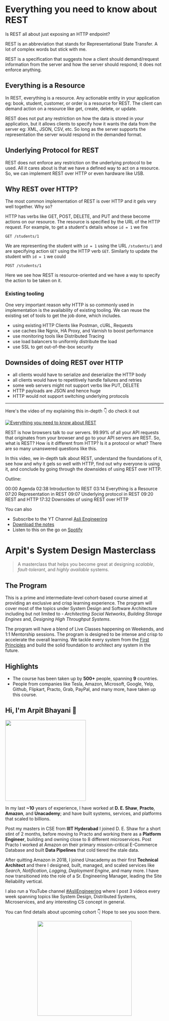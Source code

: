 Everything you need to know about REST
===


Is REST all about just exposing an HTTP endpoint?

REST is an abbreviation that stands for Representational State Transfer. A lot of complex words but stick with me.

REST is a specification that suggests how a client should demand/request information from the server and how the server should respond; it does not enforce anything.

## Everything is a Resource

In REST, everything is a resource. Any actionable entity in your application eg: book, student, customer, or order is a resource for REST. The client can demand action on a resource like get, create, delete, or update.

REST does not put any restriction on how the data is stored in your application, but it allows clients to specify how it wants the data from the server eg: XML, JSON, CSV, etc. So long as the server supports the representation the server would respond in the demanded format.

## Underlying Protocol for REST

REST does not enforce any restriction on the underlying protocol to be used. All it cares about is that we have a defined way to act on a resource. So, we can implement REST over HTTP or even hardware like USB.

## Why REST over HTTP?

The most common implementation of REST is over HTTP and it gels very well together. Why so?

HTTP has verbs like GET, POST, DELETE, and PUT and these become actions on our resource. The resource is specified by the URL of the HTTP request. For example, to get a student's details whose `id = 1` we fire

```
GET /students/1
```

We are representing the student with `id = 1` using the URL `/students/1` and are specifying action `GET` using the HTTP verb `GET`. Similarly to update the student with `id = 1` we could

```
POST /students/1
```

Here we see how REST is resource-oriented and we have a way to specify the action to be taken on it.

### Existing tooling

One very important reason why HTTP is so commonly used in implementation is the availability of existing tooling. We can reuse the existing set of tools to get the job done, which includes.

- using existing HTTP Clients like Postman, cURL, Requests
- use caches like Ngnix, HA Proxy, and Varnish to boost performance
- use monitoring tools like Distributed Tracing
- use load balancers to uniformly distribute the load
- use SSL to get out-of-the-box security

## Downsides of doing REST over HTTP

- all clients would have to serialize and deserialize the HTTP body
- all clients would have to repetitively handle failures and retries
- some web servers might not support verbs like PUT, DELETE
- HTTP payloads are JSON and hence huge
- HTTP would not support switching underlying protocols
<hr />


<p>Here's the video of my explaining this in-depth 👇‍ do check it out</p>

[![Everything you need to know about REST](https://i.ytimg.com/vi/uFGJVQvR59A/mqdefault.jpg)](https://www.youtube.com/watch?v=uFGJVQvR59A)

REST is how browsers talk to our servers. 99.99% of all your API requests that originates from your browser and go to your API servers are REST. So, what is REST? How is it different from HTTP? Is it a protocol or what? There are so many unanswered questions like this.

In this video, we in-depth talk about REST, understand the foundations of it, see how and why it gels so well with HTTP, find out why everyone is using it, and conclude by going through the downsides of using REST over HTTP.

Outline:

00:00 Agenda
02:38 Introduction to REST
03:14 Everything is a Resource
07:20 Representation in REST
09:07 Underlying protocol in REST
09:20 REST and HTTP
17:32 Downsides of using REST over HTTP

You can also
 - Subscribe to the YT Channel [Asli Engineering](https://youtube.com/c/ArpitBhayani)
 - [Download the notes](https://drive.google.com/file/d/18edhW0hhSUp-7Vn3-Mz8Xfge8xRBmJ6W/view?usp=sharing)
 - Listen to this on the go on [Spotify](https://open.spotify.com/show/7qMoamm2iZQrsPVm6IQLoD)

# Arpit's System Design Masterclass

> A masterclass that helps you become great at designing _scalable_, _fault-tolerant_, and _highly available_ systems.

## The Program

This is a prime and intermediate-level cohort-based course aimed at providing an exclusive and crisp learning experience. The program will cover most of the topics under System Design and Software Architecture including but not limited to - _Architecting Social Networks_, _Building Storage Engines_ and, _Designing High Throughput Systems_.

The program will have a blend of Live Classes happening on Weekends, and 1:1 Mentorship sessions. The program is designed to be intense and crisp to accelerate the overall learning. We tackle every system from the [First Principles](https://en.wikipedia.org/wiki/First_principle) and build the solid foundation to architect any system in the future.


## Highlights

 - The course has been taken up by __500+__ people, spanning __9__ countries.
 - People from companies like Tesla, Amazon, Microsoft, Google, Yelp, Github, Flipkart, Practo, Grab, PayPal, and many more, have taken up this course.


## Hi, I'm Arpit Bhayani 👋

<img width="256px" src="https://arpitbhayani.me/static/img/arpit.jpg" />

In my last **~10** years of experience, I have worked at **D. E. Shaw**, **Practo**, **Amazon**, and **Unacademy**; and have built systems, services, and platforms that scaled to billions.

Post my masters in CSE from **IIIT Hyderabad** I joined D. E. Shaw for a short stint of 2 months, before moving to Practo and working there as a **Platform Engineer**, building and owning close to 8 different microservices. Post Practo I worked at Amazon on their primary mission-critical E-Commerce Database and built **Data Pipelines** that cold tiered the stale data.

After quitting Amazon in 2018, I joined Unacademy as their first **Technical Architect** and there I designed, built, managed, and scaled services like _Search_, _Notification_, _Logging_, _Deployment Engine_, and many more. I have now transitioned into the role of a Sr. Engineering Manager, leading the Site Reliability vertical.

I also run a YouTube channel [#AsliEngineering](https://www.youtube.com/c/ArpitBhayani) where I post 3 videos every week spanning topics like System Design, Distributed Systems, Microservices, and any interesting CS concept in general.

You can find details about upcoming cohort 👇‍ Hope to see you soon there.

<center>
<a target="_blank" href="https://arpitbhayani.me/masterclass">
<img src="https://user-images.githubusercontent.com/4745789/137859181-d4499cf4-ce65-4466-8b88-a078ece0f081.PNG" width="300px" />
</a>
</center>